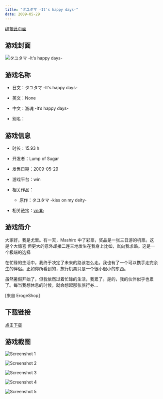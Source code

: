 ```yaml
---
title: "タユタマ -It's happy days-"
date: 2009-05-29
---
```

[编辑此页面](https://github.com/ACG-3/ADV3-source/blob/main/source/_posts/games/%E3%82%BF%E3%83%A6%E3%82%BF%E3%83%9E%20-It%27s%20happy%20days-.md)

## 游戏封面

![タユタマ -It's happy days-](https%3A//pan.timero.xyz/onedrive/img_lib_001/%E3%82%BF%E3%83%A6%E3%82%BF%E3%83%9E%20-It%27s%20happy%20days-_cover.avif)


## 游戏名称

- 日文：タユタマ -It's happy days-
- 英文：None
- 中文：游魂 -It’s happy days-

- 别名：


## 游戏信息

- 时长：15.93 h
- 开发者：Lump of Sugar
- 发售日期：2009-05-29
- 游戏平台：win
- 相关作品：
   - 原作：タユタマ -kiss on my deity-

- 相关链接：[vndb](https://vndb.org/v1375)


## 游戏简介

大家好，我是尤里。有一天，Mashiro 中了彩票，奖品是一张三日游的机票。这是个大惊喜 但更大的意外却接二连三地发生在我身上比如，岚向我求婚。这是一个极端的选择

在忙碌的生活中，我终于决定了未来的路该怎么走。我也有了一个可以携手走完余生的伴侣。正如你所看到的，旅行机票只是一个很小很小的东西。

虽然暑假开始了，但我依然过着忙碌的生活，我累了。是的，我的伙伴似乎也累了。每当我想休息的时候，就会想起那张旅行券...

[来自 ErogeShop］


## 下载链接

[点击下载](https://pan.timero.xyz/onedrive/adv_lib_001/%E3%82%BF%E3%83%A6%E3%82%BF%E3%83%9E%20-It%27s%20happy%20days-)


## 游戏截图


![Screenshot 1](https%3A//pan.timero.xyz/onedrive/img_lib_001/%E3%82%BF%E3%83%A6%E3%82%BF%E3%83%9E%20-It%27s%20happy%20days-_Screenshot_1.avif)

![Screenshot 2](https%3A//pan.timero.xyz/onedrive/img_lib_001/%E3%82%BF%E3%83%A6%E3%82%BF%E3%83%9E%20-It%27s%20happy%20days-_Screenshot_2.avif)

![Screenshot 3](https%3A//pan.timero.xyz/onedrive/img_lib_001/%E3%82%BF%E3%83%A6%E3%82%BF%E3%83%9E%20-It%27s%20happy%20days-_Screenshot_3.avif)

![Screenshot 4](https%3A//pan.timero.xyz/onedrive/img_lib_001/%E3%82%BF%E3%83%A6%E3%82%BF%E3%83%9E%20-It%27s%20happy%20days-_Screenshot_4.avif)

![Screenshot 5](https%3A//pan.timero.xyz/onedrive/img_lib_001/%E3%82%BF%E3%83%A6%E3%82%BF%E3%83%9E%20-It%27s%20happy%20days-_Screenshot_5.avif)

